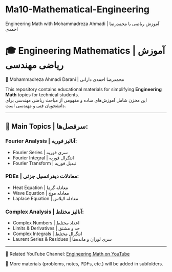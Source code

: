 # Ma10-Mathematical-Engineering
Engineering Math with Mohammadreza Ahmadi | آموزش ریاضی با محمدرضا احمدی
# 🎓 Engineering Mathematics | آموزش ریاضی مهندسی

📌 Mohammadreza Ahmadi Darani | محمدرضا احمدی دارانی

This repository contains educational materials for simplifying **Engineering Math** topics for technical students.  
این مخزن شامل آموزش‌های ساده و مفهومی از مباحث ریاضی مهندسی برای دانشجویان فنی و مهندسی است.

---

## 📘 Main Topics | سرفصل‌ها:

### Fourier Analysis | آنالیز فوریه:
- Fourier Series | سری فوریه  
- Fourier Integral | انتگرال فوریه  
- Fourier Transform | تبدیل فوریه  

### PDEs | معادلات دیفرانسیل جزئی:
- Heat Equation | معادله گرما  
- Wave Equation | معادله موج  
- Laplace Equation | معادله لاپلاس  

### Complex Analysis | آنالیز مختلط:
- Complex Numbers | اعداد مختلط  
- Limits & Derivatives | حد و مشتق  
- Complex Integrals | انتگرال مختلط  
- Laurent Series & Residues | سری لوران و مانده‌ها  

---

🎥 Related YouTube Channel: [Engineering Math on YouTube](https://www.youtube.com/channel/UCsHvVDHQv23GD2vkyvG0M4Q)

🌱 More materials (problems, notes, PDFs, etc.) will be added in subfolders.
